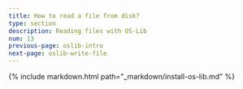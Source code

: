 ```yaml
---
title: How to read a file from disk?
type: section
description: Reading files with OS-Lib
num: 13
previous-page: oslib-intro
next-page: oslib-write-file
---
```


{% include markdown.html path="_markdown/install-os-lib.md" %}
